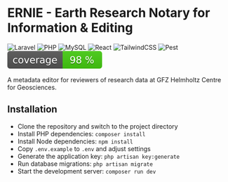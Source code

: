 # ERNIE - Earth Research Notary for Information & Editing

![Laravel](https://img.shields.io/badge/Laravel-12.x-FF2D20?logo=laravel&logoColor=white)
![PHP](https://img.shields.io/badge/PHP-8.4-777BB4?logo=php&logoColor=white)
![MySQL](https://img.shields.io/badge/MySQL-8.0-4479A1?logo=mysql&logoColor=white)
![React](https://img.shields.io/badge/React-19-61DAFB?logo=react&logoColor=white)
![TailwindCSS](https://img.shields.io/badge/TailwindCSS-4.0-06B6D4?logo=tailwindcss&logoColor=white)
![Pest](https://img.shields.io/badge/Pest-3.8-F24C6A?logo=pestphp&logoColor=white)
![Pest Coverage](https://github.com/McNamara84/ernie/blob/image-data/coverage.svg?raw=true)

A metadata editor for reviewers of research data at GFZ Helmholtz Centre for Geosciences.

## Installation

- Clone the repository and switch to the project directory
- Install PHP dependencies: `composer install`
- Install Node dependencies: `npm install`
- Copy `.env.example` to `.env` and adjust settings
- Generate the application key: `php artisan key:generate`
- Run database migrations: `php artisan migrate`
- Start the development server: `composer run dev`
